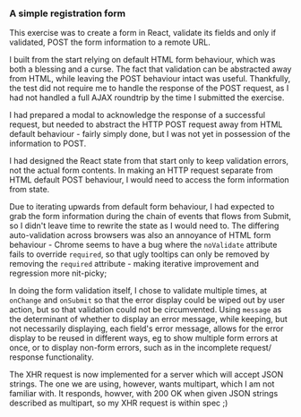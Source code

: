 ### A simple registration form

This exercise was to create a form in React, validate its fields and only if validated, POST the form information to a remote URL.

I built from the start relying on default HTML form behaviour, which was both a blessing and a curse.
The fact that validation can be abstracted away from HTML, while leaving the POST behaviour intact was useful.
Thankfully, the test did not require me to handle the response of the POST request, as I had not handled a full AJAX roundtrip by the time I submitted the exercise.

 I had prepared a modal to acknowledge the response of a successful request, but needed to abstract the HTTP POST request away from HTML default behaviour - fairly simply done, but I was not yet in possession of the information to POST.

I had designed the React state from that start only to keep validation errors, not the actual form contents. In making an HTTP request separate from HTML default POST behaviour, I would need to access the form information from state.

Due to iterating upwards from default form behaviour, I had expected to grab the form information during the chain of events that flows from Submit, so I didn't leave time to rewrite the state as I would need to.
The differing auto-validation across browsers was also an annoyance of HTML form behaviour - Chrome seems to have a bug where the `noValidate` attribute fails to override `required`, so that ugly tooltips can only be removed by removing the `required` attribute - making iterative improvement and regression more nit-picky;

In doing the form validation itself, I chose to validate multiple times, at `onChange` and `onSubmit` so that the error display could be wiped out by user action, but so that validation could not be circumvented. Using `message` as the determinant of whether to display an error message, while keeping, but not necessarily displaying, each field's error message, allows for the error display to be reused in different ways, eg to show multiple form errors at once, or to display non-form errors, such as in the incomplete request/ response functionality.

The XHR request is now implemented for a server which will accept JSON strings. The one we are using, however, wants multipart, which I am not familiar with. It responds, howver, with 200 OK when given JSON strings described as multipart, so my XHR request is within spec ;)

